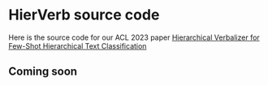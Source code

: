 
# HierVerb source code

Here is the source code for our ACL 2023 paper 
[Hierarchical Verbalizer for Few-Shot Hierarchical Text Classification](https://arxiv.org/)

## Coming soon
